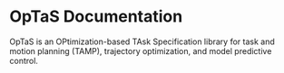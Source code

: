 # OpTaS Documentation

OpTaS is an OPtimization-based TAsk Specification library for task and motion planning (TAMP), trajectory optimization, and model predictive control.



